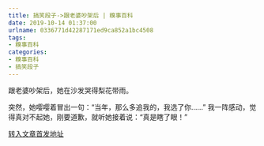 ```yaml
---
title: 搞笑段子->跟老婆吵架后 | 糗事百科
date: 2019-10-14 01:37:00
urlname: 0336771d42287171ed9ca852a1bc4508
tags: 
- 糗事百科
categories:
- 糗事百科
- 搞笑段子
---
```

跟老婆吵架后，她在沙发哭得梨花带雨。

突然，她嘤嘤着冒出一句：“当年，那么多追我的，我选了你……” 我一阵感动，觉得真对不起她，刚要道歉，就听她接着说：“真是瞎了眼！”



[转入文章首发地址](http://www.lovehhy.net/Joke/View/820747)